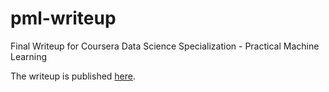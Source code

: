# pml-writeup
Final Writeup for Coursera Data Science Specialization - Practical Machine Learning

The writeup is published [here](http://rpubs.com/aash/pml-writeup).
